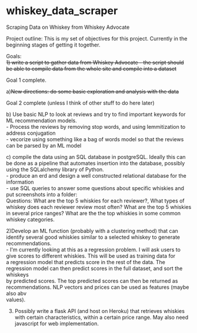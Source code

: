 # whiskey_data_scraper
Scraping Data on Whiskey from Whiskey Advocate 

Project outline:
This is my set of objectives for this project. Currently in the beginning stages of getting it together.

Goals:<br>
<strike>1) write a script to gather data from Whiskey Advocate - the script should be able to compile data from the whole site and compile into a dataset</strike>

Goal 1 complete. 

a)<strike>New directions: do some basic exploration and analysis with the data</strike>

Goal 2 complete (unless I think of other stuff to do here later)

b) Use basic NLP to look at reviews and try to find important keywords for ML recommendation models. 
   <br>   - Process the reviews by removing stop words, and using lemmitization to address conjugation
   <br>   - vecorize using something like a bag of words model so that the reviews can be parsed by an ML model
      
c) compile the data using an SQL database in postgreSQL. Ideally this can be done as a pipeline that automates insertion into the database, possibly using the
SQLalchemy library of Python.
    <br>  - produce an erd and design a well constructed relational database for the information
    <br>  - use SQL queries to answer some questions about specific whiskies and put screenshots into a folder:
    <br> Questions: What are the top 5 whiskies for each reviewer?, What types of whiskey does each reviewer review most often? What are the top 5 whiskies in several
      price ranges? What are the the top whiskies in some common whiskey categories. 

2)Develop an ML function (probably with a clustering method) that can identify several good whiskies similar to a selected whiskey to generate recommendations. 
      <br> - I'm currently looking at this as a regression problem. I will ask users to give scores to different whiskies. This will be used as training data for
      <br>   a regression model that predicts score in the rest of the data. The regression model can then predict scores in the full dataset, and sort the whiskeys
      <br>   by predicted scores. The top predicted scores can then be returned as recommendations. NLP vectors and prices can be used as features (maybe also abv
      <br>   values).

3) Possibly write a flask API (and host on Heroku) that retrieves whiskies with certain characteristics, within a certain price range. May also need javascript for
   web implementation.
